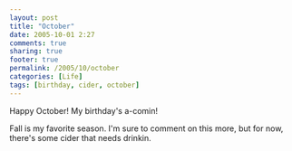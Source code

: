 ```yaml
---
layout: post
title: "October"
date: 2005-10-01 2:27
comments: true
sharing: true
footer: true
permalink: /2005/10/october
categories: [Life]
tags: [birthday, cider, october]
---
```

Happy October!  My birthday's a-comin!

Fall is my favorite season.  I'm sure to comment on this more, but for now, there's some cider that needs drinkin.
